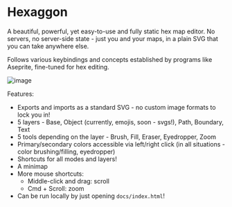 # Hexaggon

A beautiful, powerful, yet easy-to-use and fully static hex map editor. No servers, no server-side state - just you and your maps, in a plain SVG that you can take anywhere else.

Follows various keybindings and concepts established by programs like Aseprite, fine-tuned for hex editing.

![image](https://github.com/user-attachments/assets/5b04d3f5-7eed-4e4f-b2dd-04d39c696299)

Features:

- Exports and imports as a standard SVG - no custom image formats to lock you in!
- 5 layers - Base, Object (currently, emojis, soon - svgs!), Path, Boundary, Text
- 5 tools depending on the layer - Brush, Fill, Eraser, Eyedropper, Zoom
- Primary/secondary colors accessible via left/right click (in all situations - color brushing/filling, eyedropper)
- Shortcuts for all modes and layers!
- A minimap
- More mouse shortcuts:
  - Middle-click and drag: scroll
  - Cmd + Scroll: zoom
- Can be run locally by just opening `docs/index.html`!
